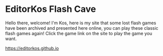 # EditorKos Flash Cave
Hello there, welcome! I'm Kos, here is my site that some lost flash games have been archived and presented here online, you can play these classic flash games again! Click the game link on the site to play the game you want.

https://editorkos.github.io
